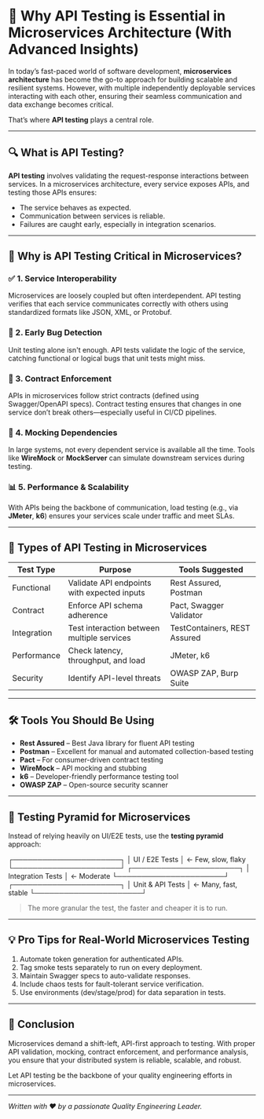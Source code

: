 # 🧪 Why API Testing is Essential in Microservices Architecture (With Advanced Insights)

In today’s fast-paced world of software development, **microservices architecture** has become the go-to approach for building scalable and resilient systems. However, with multiple independently deployable services interacting with each other, ensuring their seamless communication and data exchange becomes critical.

That’s where **API testing** plays a central role.

---

## 🔍 What is API Testing?

**API testing** involves validating the request-response interactions between services. In a microservices architecture, every service exposes APIs, and testing those APIs ensures:

- The service behaves as expected.
- Communication between services is reliable.
- Failures are caught early, especially in integration scenarios.

---

## 🧩 Why is API Testing Critical in Microservices?

### ✅ 1. Service Interoperability
Microservices are loosely coupled but often interdependent. API testing verifies that each service communicates correctly with others using standardized formats like JSON, XML, or Protobuf.

### 🐞 2. Early Bug Detection
Unit testing alone isn't enough. API tests validate the logic of the service, catching functional or logical bugs that unit tests might miss.

### 📐 3. Contract Enforcement
APIs in microservices follow strict contracts (defined using Swagger/OpenAPI specs). Contract testing ensures that changes in one service don’t break others—especially useful in CI/CD pipelines.

### 🚧 4. Mocking Dependencies
In large systems, not every dependent service is available all the time. Tools like **WireMock** or **MockServer** can simulate downstream services during testing.

### 📊 5. Performance & Scalability
With APIs being the backbone of communication, load testing (e.g., via **JMeter**, **k6**) ensures your services scale under traffic and meet SLAs.

---

## 🧪 Types of API Testing in Microservices

| Test Type      | Purpose                                      | Tools Suggested              |
|----------------|----------------------------------------------|------------------------------|
| Functional     | Validate API endpoints with expected inputs | Rest Assured, Postman        |
| Contract       | Enforce API schema adherence                | Pact, Swagger Validator      |
| Integration    | Test interaction between multiple services  | TestContainers, REST Assured |
| Performance    | Check latency, throughput, and load         | JMeter, k6                   |
| Security       | Identify API-level threats                  | OWASP ZAP, Burp Suite        |

---

## 🛠️ Tools You Should Be Using

- **Rest Assured** – Best Java library for fluent API testing
- **Postman** – Excellent for manual and automated collection-based testing
- **Pact** – For consumer-driven contract testing
- **WireMock** – API mocking and stubbing
- **k6** – Developer-friendly performance testing tool
- **OWASP ZAP** – Open-source security scanner

---

## 📐 Testing Pyramid for Microservices

Instead of relying heavily on UI/E2E tests, use the **testing pyramid** approach:

┌──────────────────────┐
       │  UI / E2E Tests      │   <- Few, slow, flaky
       └──────────────────────┘
       ┌──────────────────────┐
       │ Integration Tests    │   <- Moderate
       └──────────────────────┘
       ┌──────────────────────┐
       │ Unit & API Tests     │   <- Many, fast, stable
       └──────────────────────┘

> The more granular the test, the faster and cheaper it is to run.

---

## 💡 Pro Tips for Real-World Microservices Testing

1. Automate token generation for authenticated APIs.
2. Tag smoke tests separately to run on every deployment.
3. Maintain Swagger specs to auto-validate responses.
4. Include chaos tests for fault-tolerant service verification.
5. Use environments (dev/stage/prod) for data separation in tests.

---

## 🚀 Conclusion

Microservices demand a shift-left, API-first approach to testing. With proper API validation, mocking, contract enforcement, and performance analysis, you ensure that your distributed system is reliable, scalable, and robust.

Let API testing be the backbone of your quality engineering efforts in microservices.

---

*Written with ❤️ by a passionate Quality Engineering Leader.*
